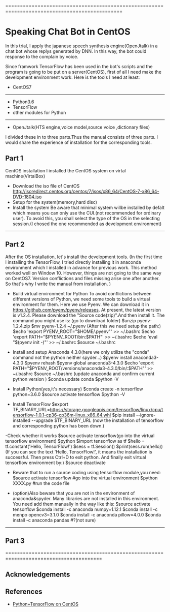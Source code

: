 ==============================================================================================
# Speaking Chat Bot in CentOS

In this trial, I apply the japanese speech synthesis engine(OpenJtalk) in a chat bot whose replys generated by DNN. In this way, the bot could response to the complain by voice.

Since framwork TensorFlow has been used in the bot's scripts and the program is going to be put on a server(CentOS), first of all I need make the development environment work. 
Here is the tools I need at least:
- CentOS7
------------------------------
- Python3.6
- TensorFlow
- other modules for Python
------------------------------
- OpenJtalk(HTS engine,voice model,source voice ,dictionary files)

I divided these in to three parts.Thus the manual consists of three parts.  I would share the experience of installation for the corresponding tools.

## Part 1
CentOS installation
I installed the CentOS system on virtal machine(VirtalBox)
- Download the iso file of CentOS
http://isoredirect.centos.org/centos/7/isos/x86_64/CentOS-7-x86_64-DVD-1804.iso
- Setup for the system(memory,hard disc)
- Install the system
Be aware that minimal system willbe installed by defalt which means you can only use the CUI.(not recommended for ordinary user). To avoid this, you shall select the type of the OS in the selecting session.(I chosed the one recommended as development environment)
--------------------------------------------------------------------------------------------
## Part 2
After the OS installation, let's install the development tools. 
(In the first time I installing the TensorFlow, I tried directly installing it in anaconda environment which I installed in advance for previous work. This method worked well on Window 10. However, things are not going to the same way on CentOS7. Version conflictions and files missing arise one after another. So that's why I write the manual from installation. )

- Build virtual environment for Python
To avoid conflictions between different versions of Python, we need some tools to build a virtual environment for them. Here we use Pyenv. We can download it in https://github.com/pyenv/pyenv/releases. At present, the latest version is v1.2.4. Please download the "Source code(zip)".And then install it. The command you might use is:
(go to download folder)
$unzip pyenv-1.2.4.zip
$mv pyenv-1.2.4 ~/.pyenv
(After this we need setup the path:)
$echo 'export PYENV_ROOT="$HOME/.pyenv"' >> ~/.bashrc
$echo 'export PATH="$PYENV_ROOT/bin:$PATH"' >> ~/.bashrc
$echo 'eval "$(pyenv init -)"' >> ~/.bashrc
$source ~/.bashrc

- Install and setup Anaconda 4.3.0(here we only utilize the "conda" command not the python neither spyder...)
$pyenv install anaconda3-4.3.0
$pyenv rehash
$pyenv global anaconda3-4.3.0
$echo 'export PATH="$PYENV_ROOT/versions/anaconda3-4.3.0/bin/:$PATH"' >> ~/.bashrc
$source ~/.bashrc
(update anaconda and confirm current python version )
$conda update conda
$python -V

- Install Python(yes,it's necessary)
$conda create -n tensorflow python=3.6.0
$source activate tensorflow
$python -V

- Install TensorFlow
$export TF_BINARY_URL=https://storage.googleapis.com/tensorflow/linux/cpu/tensorflow-1.0.1-cp36-cp36m-linux_x86_64.whl
$pip install --ignore-installed --upgrade $TF_BINARY_URL
(now the installation of tensorflow and corresponding python has been down.)

-Check whether it works
$source activate tensorflow(go into the virtual tensorflow environment)
$python
$import tensorflow as tf
$hello = tf.constant('Hello, TensorFlow!')
$sess = tf.Session()
$print(sess.run(hello))
(If you can see the text 'Hello, TensorFlow!', it means the installation is successful. Then press Ctrl+D to exit python. And finally exit virtual tensorflow environment by:)
$source deactivate

- Beware that to run a source coding using tensorflow module,you need:
$source activate tensorflow #go into the virtual environment
$python XXXX.py #run the code file

- (option)Also beware that you are not in the environment of anaconda&spyder. Many libraries are not installed in this environment. You need add them manually in the way like this:
$source activate tensorflow
$conda install -c anaconda numpy=1.12.1
$conda install -c menpo opencv3=3.1.0
$conda install -c anaconda pillow=4.0.0
$conda install -c anaconda pandas #?(not sure)

--------------------------------------------------------------------------------------------
## Part 3





=======================================================================================

## Acknowledgements


## References
- [Python+TensorFlow on CentOS](https://qiita.com/harrynezumi/items/8e373a0563b92f3fc033)
